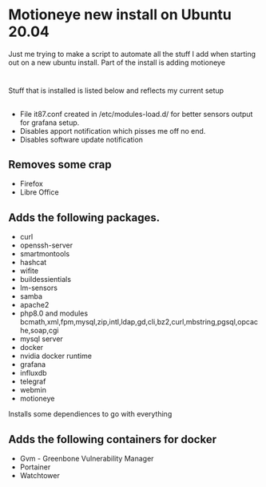 # Motioneye new install on Ubuntu 20.04

Just me trying to make a script to automate all the stuff I add when starting out on a new ubuntu install.
Part of the install is adding motioneye
#
Stuff that is installed is listed below and reflects my current setup
##
###
- File it87.conf created in /etc/modules-load.d/ for better sensors output for grafana setup. 
- Disables apport notification which pisses me off no end. 
- Disables software update notification

## Removes some crap
- Firefox
- Libre Office

## Adds the following packages.
- curl
- openssh-server
- smartmontools
- hashcat
- wifite
- buildessientials
- lm-sensors
- samba
- apache2
- php8.0 and modules bcmath,xml,fpm,mysql,zip,intl,ldap,gd,cli,bz2,curl,mbstring,pgsql,opcache,soap,cgi
- mysql server
- docker
- nvidia docker runtime
- grafana
- influxdb
- telegraf
- webmin
- motioneye

Installs some dependiences to go with everything

## Adds the following containers for docker
- Gvm - Greenbone Vulnerability Manager
- Portainer
- Watchtower

